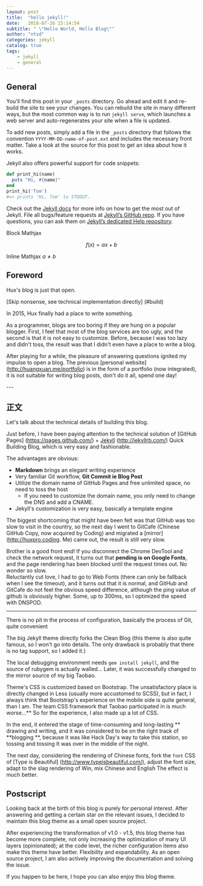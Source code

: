 ```yaml
---
layout: post
title:  "hello jekyll!"
date:   2018-07-26 15:14:54
subtitle: " \"Hello World, Hello Blog\""
author: "ntsd"
categories: jekyll
catalog: true
tags:
    - jekyll
    - general
---
```


## General
You’ll find this post in your `_posts` directory. Go ahead and edit it and re-build the site to see your changes. You can rebuild the site in many different ways, but the most common way is to run `jekyll serve`, which launches a web server and auto-regenerates your site when a file is updated.

To add new posts, simply add a file in the `_posts` directory that follows the convention `YYYY-MM-DD-name-of-post.ext` and includes the necessary front matter. Take a look at the source for this post to get an idea about how it works.

Jekyll also offers powerful support for code snippets:

```ruby
def print_hi(name)
  puts "Hi, #{name}"
end
print_hi('Tom')
#=> prints 'Hi, Tom' to STDOUT.
```

Check out the [Jekyll docs][jekyll] for more info on how to get the most out of Jekyll. File all bugs/feature requests at [Jekyll’s GitHub repo][jekyll-gh]. If you have questions, you can ask them on [Jekyll’s dedicated Help repository][jekyll-help].

[jekyll]:      http://jekyllrb.com
[jekyll-gh]:   https://github.com/jekyll/jekyll
[jekyll-help]: https://github.com/jekyll/jekyll-help

Block Mathjax 

$$
f(x) = ax + b
$$

Inline Mathjax $a \neq b$


## Foreword

Hux's blog is just that open.

[Skip nonsense, see technical implementation directly] (#build) 



In 2015, Hux finally had a place to write something.


As a programmer, blogs are too boring if they are hung on a popular blogger. First, I feel that most of the blog services are too ugly, and the second is that it is not easy to customize. Before, because I was too lazy and didn't toss, the result was that I didn't even have a place to write a blog.

After playing for a while, the pleasure of answering questions ignited my impulse to open a blog. The previous [personal website] (http://huangxuan.me/portfolio) is in the form of a portfolio (now integrated), it is not suitable for writing blog posts, don't do it all, spend one day!


<p id = "build"></p>
---

## 正文

Let's talk about the technical details of building this blog.  

Just before, I have been paying attention to the technical solution of [GitHub Pages] (https://pages.github.com/) + [Jekyll] (http://jekyllrb.com/) Quick Building Blog, which is very easy and fashionable.

The advantages are obvious:

* **Markdown** brings an elegant writing experience
* Very familiar Git workflow, **Git Commit ie Blog Post**
* Utilize the domain name of GitHub Pages and free unlimited space, no need to toss the host
	* If you need to customize the domain name, you only need to change the DNS and add a CNAME. 
* Jekyll's customization is very easy, basically a template engine


The biggest shortcoming that might have been felt was that GitHub was too slow to visit in the country, so the next day I went to GitCafe (Chinese GitHub Copy, now acquired by Coding) and migrated a [mirror] (http://huxpro.coding. Me) came out, the result is still very slow.

Brother is a good front end! If you disconnect the Chrome DevTool and check the network request, it turns out that **pending is on Google Fonts**, and the page rendering has been blocked until the request times out. No wonder so slow.  
Reluctantly cut love, I had to go to Web Fonts (there can only be fallback when I see the timeout), and it turns out that it is normal, and GitHub and GitCafe do not feel the obvious speed difference, although the ping value of github is obviously higher. Some, up to 300ms, so I optimized the speed with DNSPOD.



---

There is no pit in the process of configuration, basically the process of Git, quite convenient

The big Jekyll theme directly forks the Clean Blog (this theme is also quite famous, so I won't go into details. The only drawback is probably that there is no tag support, so I added it.)

The local debugging environment needs `gem install jekyll`, and the source of rubygem is actually walled... Later, it was successfully changed to the mirror source of my big Taobao.

Theme's CSS is customized based on Bootstrap. The unsatisfactory place is directly changed in Less (usually more accustomed to SCSS), but in fact, I always think that Bootstrap's experience on the mobile side is quite general, than I am. The team CSS framework that Taobao participated in is much worse...** So for the experience, I also made up a lot of CSS.

In the end, it entered the stage of time-consuming and long-lasting ** drawing and writing, and it was considered to be on the right track of **blogging **, because it was like Hack Day's way to take this station, so tossing and tossing It was over in the middle of the night.

The next day, considering the rendering of Chinese fonts, fork the `font` CSS of [Type is Beautiful] (http://www.typeisbeautiful.com/), adjust the font size, adapt to the slag rendering of Win, mix Chinese and English The effect is much better.


## Postscript

Looking back at the birth of this blog is purely for personal interest. After answering and getting a certain star on the relevant issues, I decided to maintain this blog theme as a small open source project.

After experiencing the transformation of v1.0 - v1.5, this blog theme has become more complete, not only increasing the optimization of many UI layers (opinionated); at the code level, the richer configuration items also make this theme have better. Flexibility and expandability. As an open source project, I am also actively improving the documentation and solving the issue.

If you happen to be here, I hope you can also enjoy this blog theme.
